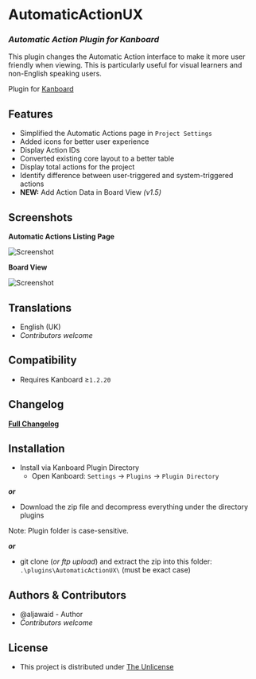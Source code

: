 # AutomaticActionUX

### _Automatic Action Plugin for Kanboard_

This plugin changes the Automatic Action interface to make it more user friendly when viewing. This is particularly useful for visual learners and non-English speaking users.

Plugin for [Kanboard](https://github.com/fguillot/kanboard "Kanboard - Kanban Project Management Software")


Features
-------------

- Simplified the Automatic Actions page in `Project Settings`
- Added icons for better user experience
- Display Action IDs
- Converted existing core layout to a better table
- Display total actions for the project
- Identify difference between user-triggered and system-triggered actions
- **NEW:** Add Action Data in Board View _(v1.5)_


Screenshots
----------

**Automatic Actions Listing Page**  

![Screenshot](../master/screenshot.png "Automatic Actions Listing Page")

**Board View**  

![Screenshot](../master/screenshot-board.png "Board View")


Translations
------------

- English (UK)
- _Contributors welcome_


Compatibility
-------------

- Requires Kanboard ≥`1.2.20`


Changelog
---------

[**Full Changelog**](../master/changelog.md "See changes")
 

Installation
------------

- Install via Kanboard Plugin Directory
  - Open Kanboard: `Settings` -> `Plugins` -> `Plugin Directory`

**_or_**

- Download the zip file and decompress everything under the directory plugins

Note: Plugin folder is case-sensitive.

**_or_**
- git clone (_or ftp upload_) and extract the zip into this folder: `.\plugins\AutomaticActionUX\` (must be exact case)


Authors & Contributors
----------------------

- @aljawaid - Author
- _Contributors welcome_

License
-------
- This project is distributed under [The Unlicense](../master/LICENSE "Read The Unlicense")
